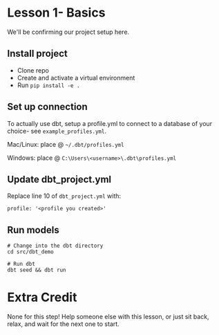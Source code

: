 # Lesson 1- Basics
We'll be confirming our project setup here.

## Install project
- Clone repo
- Create and activate a virtual environment
- Run `pip install -e .`

## Set up connection
To actually use dbt, setup a profile.yml to connect to a database of your choice- see `example_profiles.yml`.

Mac/Linux: place @ `~/.dbt/profiles.yml`

Windows: place @ `C:\Users\<username>\.dbt\profiles.yml`

## Update dbt_project.yml
Replace line 10 of `dbt_project.yml` with:

`profile: '<profile you created>'`

## Run models
``` shell
# Change into the dbt directory
cd src/dbt_demo

# Run dbt
dbt seed && dbt run
```

# Extra Credit
None for this step! Help someone else with this lesson, or just sit back, relax, and wait for the next one to start.